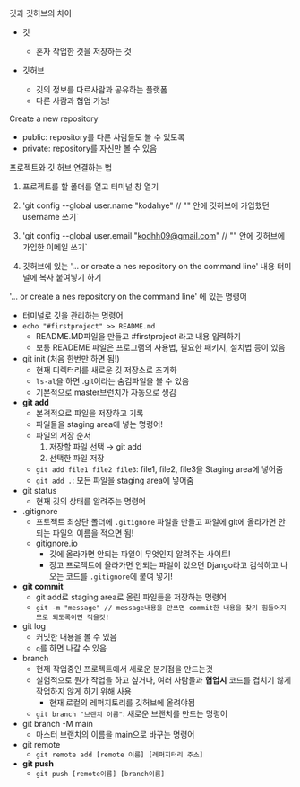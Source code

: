 깃과 깃허브의 차이

* 깃
  * 혼자 작업한 것을 저장하는 것

* 깃허브
  * 깃의 정보를 다르사람과 공유하는 플랫폼
  * 다른 사람과 협업 가능!

Create a new repository

 *  public: repository를 다른 사람들도 볼 수 있도록
 *  private: repository를 자신만 볼 수 있음

프로젝트와 깃 허브 연결하는 법

1. 프로젝트를 할 폴더를 열고 터미널 창 열기

2. 'git config --global user.name "kodahye" // "" 안에 깃허브에 가입했던 username 쓰기`

3. 'git config --global user.email "kodhh09@gmail.com" // "" 안에 깃허브에 가입한 이메일 쓰기`

4. 깃허브에 있는 '... or create a nes repository on the command line' 내용 터미널에 복사 붙여넣기 하기

   

 '... or create a nes repository on the command line' 에 있는 명령어

* 터미널로 깃을 관리하는 명령어
* `echo "#firstproject" >> README.md`
  * README.MD파일을 만들고 #firstproject 라고 내용 입력하기
  * 보통 READEME 파일은 프로그램의 사용법, 필요한 패키지, 설치법 등이 있음
* git init (처음 한번만 하면 됨!)
  * 현재 디렉터리를 새로운 깃 저장소로 초기화
  * `ls-al`을 하면 .git이라는 숨김파일을 볼 수 있음
  * 기본적으로 master브런치가 자동으로 생김
* **git add**
  * 본격적으로 파일을 저장하고 기록
  * 파일들을 staging area에 넣는 명령어!
  * 파일의 저장 순서
    1. 저장할 파일 선택 → git add
    2. 선택한 파일 저장
  * `git add file1 file2 file3`: file1, file2, file3을 Staging area에 넣어줌
  * `git add .`: 모든 파일을 staging area에 넣어줌
* git status
  * 현재 깃의 상태를 알려주는 명령어
* .gitignore
  * 프토젝트 최상단 폴더에 `.gitignore` 파일을 만들고 파일에 git에 올라가면 안되는 파일의 이름을 적으면 됨!
  * gitignore.io
    * 깃에 올라가면 안되는 파일이 무엇인지 알려주는 사이트!
    * 장고 프로젝트에 올라가면 안되는 파일이 있으면 Django라고 검색하고 나오는 코드를 `.gitignore`에 붙여 넣기!
* **git commit**
  * git add로 staging area로 올린 파일들을 저장하는 명령어
  * `git -m "message" // message내용을 안쓰면 commit한 내용을 찾기 힘들어지므로 되도록이면 적을것!`
* git log
  * 커밋한 내용을 볼 수 있음
  * `q`를 하면 나갈 수 있음
* branch
  * 현재 작업중인 프로젝트에서 새로운 분기점을 만드는것
  * 실험적으로 뭔가 작업을 하고 싶거나, 여러 사람들과 **협업시** 코드를 겹치기 않게 작업하지 않게 하기 위해 사용
    * 현재 로컬의 레퍼지토리를 깃허브에 올려야됨
  * `git branch "브랜치 이름"`: 새로운 브랜치를 만드는 명령어
* git branch -M main
  * 마스터 브랜치의 이름을 main으로 바꾸는 명령어
* git remote
  * `git remote add [remote 이름] [레퍼지터리 주소]`
* **git push**
  * `git push [remote이름] [branch이름]`

